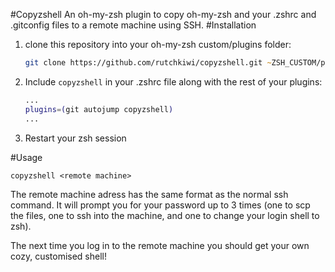 #Copyzshell
An oh-my-zsh plugin to copy oh-my-zsh and your .zshrc and .gitconfig files to a remote machine using SSH.
#Installation
1. clone this repository into your oh-my-zsh custom/plugins folder:

    ```zsh
    git clone https://github.com/rutchkiwi/copyzshell.git ~ZSH_CUSTOM/plugins/deleteme
    ```

2. Include `copyzshell` in your .zshrc file along with the rest of your plugins:

    ```zsh
    ...
    plugins=(git autojump copyzshell)
    ...
    ```

3. Restart your zsh session

#Usage
```
copyzshell <remote machine>
```

The remote machine adress has the same format as the normal ssh command.
It will prompt you for your password up to 3 times (one to scp the files, one to ssh into the machine, and one to change your login shell to zsh).

The next time you log in to the remote machine you should get your own cozy, customised shell!
